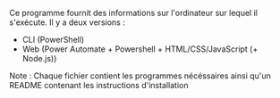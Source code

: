Ce programme fournit des informations sur l'ordinateur sur lequel il s'exécute.
Il y a deux versions :
  - CLI (PowerShell)
  - Web (Power Automate + Powershell + HTML/CSS/JavaScript (+ Node.js))

Note : Chaque fichier contient les programmes nécéssaires ainsi qu'un README contenant les instructions d'installation
